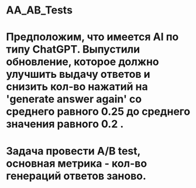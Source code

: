 # AA_AB_Tests
# Предположим, что имеется AI по типу ChatGPT. Выпустили обновление, которое должно улучшить выдачу ответов и снизить кол-во нажатий на 'generate answer again' со среднего равного 0.25 до среднего значения равного 0.2 .   
# Задача провести A/B test, основная метрика - кол-во генераций ответов заново.
